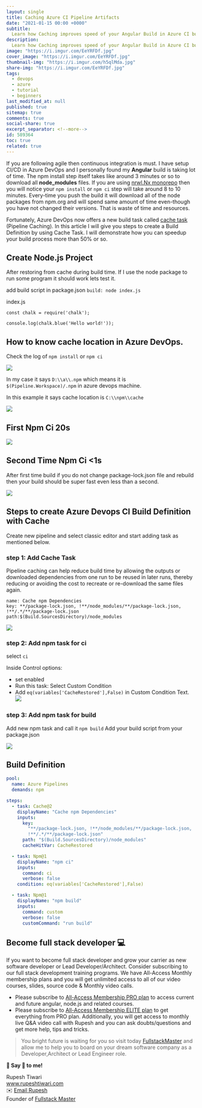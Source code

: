 ```yaml
---
layout: single
title: Caching Azure CI Pipeline Artifacts
date: "2021-01-15 00:00 +0000"
subtitle:
  Learn how Caching improves speed of your Angular Build in Azure CI build
description:
  Learn how Caching improves speed of your Angular Build in Azure CI build
image: "https://i.imgur.com/EeYRFDf.jpg"
cover_image: "https://i.imgur.com/EeYRFDf.jpg"
thumbnail-img: "https://i.imgur.com/h5qlMda.jpg"
share-img: "https://i.imgur.com/EeYRFDf.jpg"
tags:
  - devops
  - azure
  - tutorial
  - beginners
last_modified_at: null
published: true
sitemap: true
comments: true
social-share: true
excerpt_separator: <!--more-->
id: 589364
toc: true
related: true
---
```


If you are following agile then continuous integration is must. I have setup
CI/CD in Azure DevOps and I personally found my **Angular** build is taking lot
of time. The npm install step itself takes like around 3 minutes or so to
download all **node_modules** files. If you are using
[nrwl.Nx monorepo](https://nx.dev/) then you will notice your `npm install` or
`npm ci` step will take around 8 to 10 minutes. Every-time you push the build it
will download all of the node packages from npm.org and will spend same amount
of time even-though you have not changed their versions. That is waste of time
and resources.

Fortunately, Azure DevOps now offers a new build task called
[cache task](https://docs.microsoft.com/en-us/azure/devops/pipelines/release/caching?view=azure-devops)
(Pipeline Caching). In this article I will give you steps to create a Build
Definition by using Cache Task. I will demonstrate how you can speedup your
build process more than 50% or so.

## Create Node.js Project

After restoring from cache during build time. If I use the node package to run
some program it should work lets test it.

add build script in package.json `build: node index.js`

index.js

```json=
const chalk = require('chalk');

console.log(chalk.blue('Hello world!'));
```

## How to know cache location in Azure DevOps.

Check the log of `npm install` or `npm ci`

![](https://i.imgur.com/w9Jv2n9.png)

In my case it says `D:\\a\\.npm` which means it is `$(Pipeline.Workspace)/.npm`
in azure devops machine.

In this example it says cache location is `C:\\npm\\cache`

![](https://i.imgur.com/gm4ZDzA.png)

## First Npm Ci 20s

![](https://i.imgur.com/l1xLLRw.png)

## Second Time Npm Ci <1s

After first time build if you do not change package-lock.json file and rebuild
then your build should be super fast even less than a second.

![](https://i.imgur.com/WtatWWj.png)

## Steps to create Azure Devops CI Build Definition with Cache

Create new pipeline and select classic editor and start adding task as mentioned
below.

### step 1: Add Cache Task

Pipeline caching can help reduce build time by allowing the outputs or
downloaded dependencies from one run to be reused in later runs, thereby
reducing or avoiding the cost to recreate or re-download the same files again.

```
name: Cache npm Dependencies
key: **/package-lock.json, !**/node_modules/**/package-lock.json, !**/.*/**/package-lock.json
path:$(Build.SourcesDirectory)/node_modules
```

![](https://i.imgur.com/cwJQtEY.png)

### step 2: Add npm task for ci

select `ci`

Inside Control options:

- set enabled
- Run this task: Select Custom Condition
- Add `eq(variables['CacheRestored'],False)` in Custom Condition Text.
  ![](https://i.imgur.com/edQZnMN.png)

### step 3: Add npm task for build

Add new npm task and call it `npm build` Add your build script from your
package.json

![](https://i.imgur.com/ttAwfP8.png)

## Build Definition

```yaml
pool:
  name: Azure Pipelines
  demands: npm

steps:
  - task: Cache@2
    displayName: "Cache npm Dependencies"
    inputs:
      key:
        "**/package-lock.json, !**/node_modules/**/package-lock.json,
        !**/.*/**/package-lock.json"
      path: "$(Build.SourcesDirectory)/node_modules"
      cacheHitVar: CacheRestored

  - task: Npm@1
    displayName: "npm ci"
    inputs:
      command: ci
      verbose: false
    condition: eq(variables['CacheRestored'],False)

  - task: Npm@1
    displayName: "npm build"
    inputs:
      command: custom
      verbose: false
      customCommand: "run build"
```

## Become full stack developer 💻

If you want to become full stack developer and grow your carrier as new software
developer or Lead Developer/Architect. Consider subscribing to our full stack
development training programs. We have All-Access Monthly membership plans and
you will get unlimited access to all of our video courses, slides, source code &
Monthly video calls.

- Please subscribe to
  [All-Access Membership PRO plan](https://www.fullstackmaster.net/pro) to
  access current and future angular, node.js and related courses.
- Please subscribe to
  [All-Access Membership ELITE plan](https://www.fullstackmaster.net/elite) to
  get everything from PRO plan. Additionally, you will get access to monthly
  live Q&A video call with Rupesh and you can ask doubts/questions and get more
  help, tips and tricks.

> You bright future is waiting for you so visit today
> [FullstackMaster](www.fullstackmaster.net) and allow me to help you to board
> on your dream software company as a Developer,Architect or Lead Engineer role.

**💖 Say 👋 to me!**

<div> 
Rupesh Tiwari </div><div>
<a href="https://www.rupeshtiwari.com"> www.rupeshtiwari.com</a> </div><div>
✉️ <a href="mailto:fullstackmaster1@gmail.com?subject=Hi"> Email Rupesh</a> </div><div>
Founder of <a href="https://www.fullstackmaster.net"> Fullstack Master</a></div><div>
</div>
